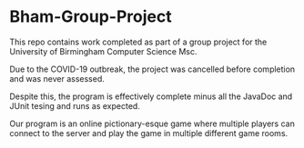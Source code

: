# Bham-Group-Project


This repo contains work completed as part of a group project for the University of Birmingham Computer Science Msc.

Due to the COVID-19 outbreak, the project was cancelled before completion and was never assessed.

Despite this, the program is effectively complete minus all the JavaDoc and JUnit tesing and runs as expected.

Our program is an online pictionary-esque game where multiple players can connect to the server and play the game in multiple different game rooms.
